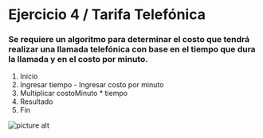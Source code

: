 # Ejercicio 4 / Tarifa Telefónica
### Se requiere un algoritmo para determinar el costo que tendrá realizar una llamada telefónica con base en el tiempo que dura la llamada y en el costo por minuto.

1. Inicio
2. Ingresar tiempo - Ingresar costo por minuto
3. Multiplicar costoMinuto * tiempo
4. Resultado
5. Fin


![picture alt](http://4.1m.yt/Q6mwTeA.jpg)
